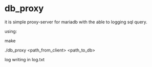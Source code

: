 # db_proxy

it is simple proxy-server for mariadb with the able to logging sql query.

using:

  make
  
  ./db_proxy <path_from_client> <path_to_db>

log writing in log.txt
